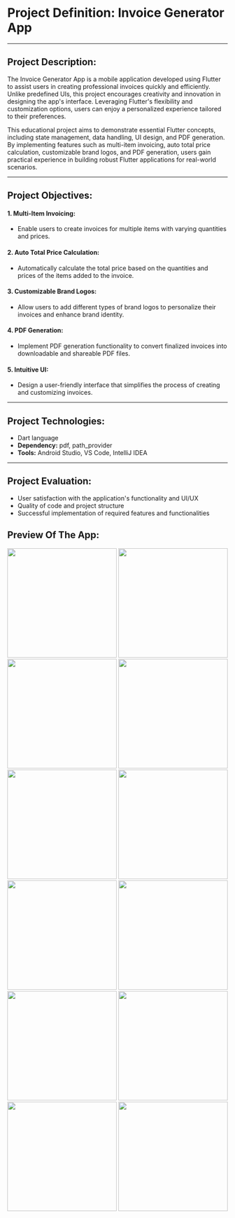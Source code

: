 # Project Definition: Invoice Generator App

---

## Project Description:

The Invoice Generator App is a mobile application developed using Flutter to assist users in creating professional invoices quickly and efficiently. Unlike predefined UIs, this project encourages creativity and innovation in designing the app's interface. Leveraging Flutter's flexibility and customization options, users can enjoy a personalized experience tailored to their preferences.

This educational project aims to demonstrate essential Flutter concepts, including state management, data handling, UI design, and PDF generation. By implementing features such as multi-item invoicing, auto total price calculation, customizable brand logos, and PDF generation, users gain practical experience in building robust Flutter applications for real-world scenarios.

---

## Project Objectives:

#### 1. Multi-Item Invoicing:
   - Enable users to create invoices for multiple items with varying quantities and prices.

#### 2. Auto Total Price Calculation:
   - Automatically calculate the total price based on the quantities and prices of the items added to the invoice.

#### 3. Customizable Brand Logos:
   - Allow users to add different types of brand logos to personalize their invoices and enhance brand identity.

#### 4. PDF Generation:
   - Implement PDF generation functionality to convert finalized invoices into downloadable and shareable PDF files.

#### 5. Intuitive UI:
   - Design a user-friendly interface that simplifies the process of creating and customizing invoices.

---

## Project Technologies:

- Dart language
- **Dependency:** pdf, path_provider
- **Tools:** Android Studio, VS Code, IntelliJ IDEA

---

## Project Evaluation:

- User satisfaction with the application's functionality and UI/UX
- Quality of code and project structure
- Successful implementation of required features and functionalities

## Preview Of The App:


<img src="https://github.com/Dudharejiya-Kartik/invoice_generator/assets/137186473/0fdcbe0d-cbca-4b12-a004-15c0f8688b67" width="250">
<img src="https://github.com/Dudharejiya-Kartik/invoice_generator/assets/137186473/28465ef0-8598-4740-a278-82e9d2c6a7e2" width="250">
<img src="https://github.com/Dudharejiya-Kartik/invoice_generator/assets/137186473/5e85b20f-d9c2-4ea7-8f04-76af3a56acf5" width="250">
<img src="https://github.com/Dudharejiya-Kartik/invoice_generator/assets/137186473/73c49f4f-eaba-4a3d-935c-ff3f6cd9e168" width="250">
<img src="https://github.com/Dudharejiya-Kartik/invoice_generator/assets/137186473/bb1d1a02-3557-4750-af02-4d1f8ce5a46f" width="250">
<img src="https://github.com/Dudharejiya-Kartik/invoice_generator/assets/137186473/07ed9b8d-c078-4e06-9aa5-01413a3f8fb8" width="250">
<img src="https://github.com/Dudharejiya-Kartik/invoice_generator/assets/137186473/c3a4a872-965e-4881-b4c1-984dad5c1fae" width="250">
<img src="https://github.com/Dudharejiya-Kartik/invoice_generator/assets/137186473/fc8dcdc5-eb7a-498b-b6ed-f18984a3c6ba" width="250">
<img src="https://github.com/Dudharejiya-Kartik/invoice_generator/assets/137186473/33ad8666-a943-4b4b-82a8-697bca54fd65)" width="250">
<img src="https://github.com/Dudharejiya-Kartik/invoice_generator/assets/137186473/aeb1a669-9176-4ca8-8161-4339861f56ef" width="250">
<img src="https://github.com/Dudharejiya-Kartik/invoice_generator/assets/137186473/ef410b57-8e2e-4619-b616-4497d9f867e0" width="250">
<img src="https://github.com/Dudharejiya-Kartik/invoice_generator/assets/137186473/d491c7fa-1672-45ad-a24a-b55ca718ae95" width="250">


